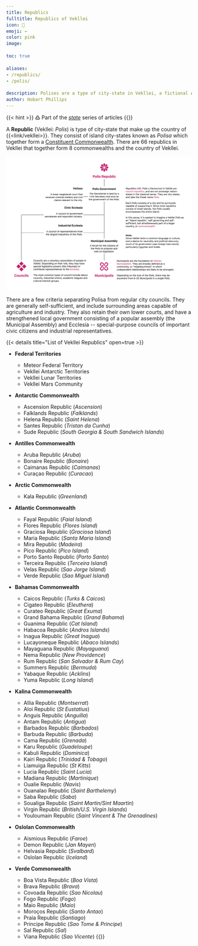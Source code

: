 ```yaml
---
title: Republics
fulltitle: Republics of Vekllei
icon: 💮
emoji: ←
color: pink
image:

toc: true

aliases:
- /republics/
- /polis/

description: Polises are a type of city-state in Vekllei, a fictional Atlantic country.
author: Hobart Phillips
---
```

{{< hint >}}
߷ Part of the *[state](/state/)* series of articles
{{</hint>}}

A **Republic** (Vekllei: *Polis*) is type of city-state that make up the country of {{<link/vekllei>}}. They consist of island city-states known as *Polisa* which together form a [Constituent Commonwealth](/constituents/). There are 66 republics in Vekllei that together form 8 commonwealths and the country of Vekllei.

![Diagram of Polis structure](/svg/diagrams/polis.png "Diagram of the a Polis administration and its structure")

There are a few criteria separating Polisa from regular city councils. They are generally self-sufficient, and include surrounding areas capable of agriculture and industry. They also retain their own lower courts, and have a strengthened local government consisting of a popular assembly (the Municipal Assembly) and Ecclesia -- special-purpose councils of important civic citizens and industrial representatives.

{{< details title="List of Vekllei Republics" open=true >}}
* **Federal Territories**
	* Meteor Federal Territory
	* Vekllei Antarctic Territories
	* Vekllei Lunar Territories
	* Vekllei Mars Community

* **Antarctic Commonwealth**
	* Ascension Republic (*Ascension*)
	* Falklands Republic (*Falklands*)
	* Helena Republic (*Saint Helena*)
	* Santes Republic (*Tristan da Cunha*)
	* Sude Republic (*South Georgia & South Sandwich Islands*)

* **Antilles Commonwealth**
	* Aruba Republic (*Aruba*)
	* Bonaire Republic (*Bonaire*)
	* Caimanas Republic (*Caimanas*)
	* Curaçao Republic (*Curacao*)

* **Arctic Commonwealth**
	* Kala Republic (*Greenland*)

* **Atlantic Commonwealth**
	* Fayal Republic (*Faial Island*)
	* Flores Republic (*Flores Island*)
	* Graciosa Republic (*Graciosa Island*)
	* Maria Republic (*Santa Maria Island*)
	* Mira Republic (*Madeira*)
	* Pico Republic (*Pico Island*)
	* Porto Santo Republic (*Porto Santo*)
	* Terceira Republic (*Terceira Island*)
	* Velas Republic (*Sao Jorge Island*)
	* Verde Republic (*Sao Miguel Island*)

* **Bahamas Commonwealth**
	* Caicos Republic (*Turks & Caicos*)
	* Cigateo Republic (*Eleuthera*)
	* Curateo Republic (*Great Exuma*)
	* Grand Bahama Republic (*Grand Bahama*)
	* Guanima Republic (*Cat Island*)
	* Habacoa Republic (*Andros Islands*)
	* Inagua Republic (*Great Inagua*)
	* Lucayoneque Republic (*Abaco Islands*)
	* Mayaguana Republic (*Mayaguana*)
	* Nema Republic (*New Providence*)
	* Rum Republic (*San Salvador & Rum Cay*)
	* Summers Republic (*Bermuda*)
	* Yabaque Republic (*Acklins*)
	* Yuma Republic (*Long Island*)

* **Kalina Commonwealth**
	* Allia Republic (*Montserrat*)
	* Aloi Republic (*St Eustatius*)
	* Anguis Republic (*Anguilla*)
	* Antam Republic (*Antigua*)
	* Barbados Republic (*Barbados*)
	* Barbuda Republic (*Barbuda*)
	* Cama Republic (*Grenada*)
	* Karu Republic (*Guadeloupe*)
	* Kabuli Republic (*Dominica*)
	* Kairi Republic (*Trinidad & Tobago*)
	* Liamuiga Republic (*St Kitts*)
	* Lucia Republic (*Saint Lucia*)
	* Madiana Republic (*Martinique*)
	* Oualie Republic (*Navis*)
	* Ouanalao Republic (*Saint Barthelemy*)
	* Saba Republic (*Saba*)
	* Soualiga Republic (*Saint Martin/Sint Maartin*)
	* Virgin Republic (*British/U.S. Virgin Islands*)
	* Youloumain Republic (*Saint Vincent & The Grenadines*)

* **Oslolan Commonwealth**
	* Aismious Republic (*Faroe*)
	* Demon Republic (*Jan Mayen*)
	* Helvasia Republic (*Svalbard*)
	* Oslolan Republic (*Iceland*)

* **Verde Commonwealth**
	* Boa Vista Republic (*Boa Vista*)
	* Brava Republic (*Brava*)
	* Covoada Republic (*Sao Nicolau*)
	* Fogo Republic (*Fogo*)
	* Maio Republic (*Maio*)
	* Moroços Republic (*Santo Antao*)
	* Praia Republic (*Santiago*)
	* Principe Republic (*Sao Tome & Principe*)
	* Sal Republic (*Sal*)
	* Viana Republic (*Sao Vicente*)
{{</details>}}
